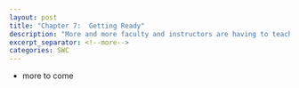 ```yaml
---
layout: post
title: "Chapter 7:  Getting Ready"
description: "More and more faculty and instructors are having to teach outside their expertise."
excerpt_separator: <!--more-->
categories: SWC
--- 
```


* more to come